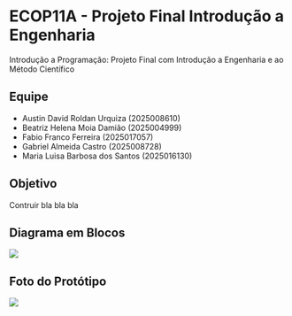# ECOP11A - Projeto Final Introdução a Engenharia 
Introdução a Programação: Projeto Final com Introdução a Engenharia e ao Método Científico 

## Equipe

- Austin David Roldan Urquiza (2025008610)
- Beatriz Helena Moia Damião (2025004999)
- Fabio Franco Ferreira (2025017057)
- Gabriel Almeida Castro (2025008728)
- Maria Luisa Barbosa dos Santos (2025016130)

## Objetivo

Contruir bla bla bla 

## Diagrama em Blocos 

<img src= "link..." />

## Foto do Protótipo 

<img src= "link..." />
